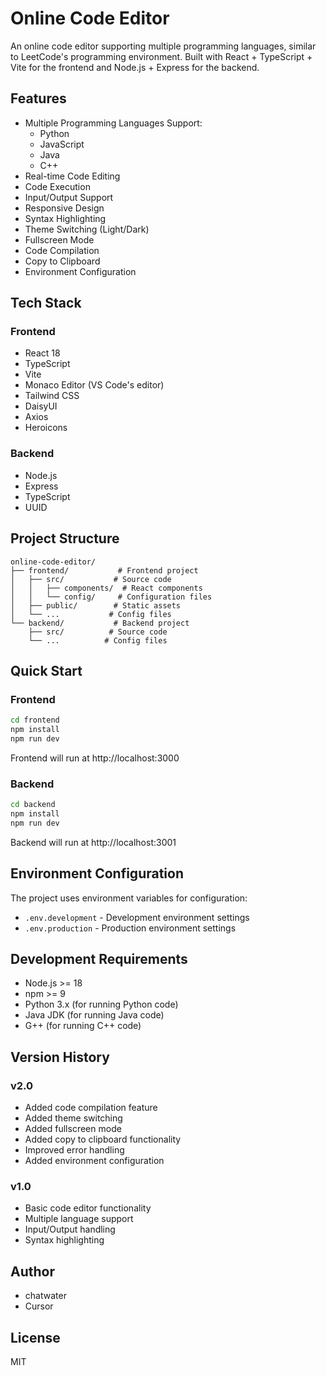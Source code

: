 # Online Code Editor

An online code editor supporting multiple programming languages, similar to LeetCode's programming environment. Built with React + TypeScript + Vite for the frontend and Node.js + Express for the backend.

## Features

- Multiple Programming Languages Support:
  - Python
  - JavaScript
  - Java
  - C++
- Real-time Code Editing
- Code Execution
- Input/Output Support
- Responsive Design
- Syntax Highlighting
- Theme Switching (Light/Dark)
- Fullscreen Mode
- Code Compilation
- Copy to Clipboard
- Environment Configuration

## Tech Stack

### Frontend
- React 18
- TypeScript
- Vite
- Monaco Editor (VS Code's editor)
- Tailwind CSS
- DaisyUI
- Axios
- Heroicons

### Backend
- Node.js
- Express
- TypeScript
- UUID

## Project Structure

```
online-code-editor/
├── frontend/           # Frontend project
│   ├── src/           # Source code
│   │   ├── components/  # React components
│   │   └── config/     # Configuration files
│   ├── public/        # Static assets
│   └── ...           # Config files
└── backend/           # Backend project
    ├── src/          # Source code
    └── ...          # Config files
```

## Quick Start

### Frontend

```bash
cd frontend
npm install
npm run dev
```

Frontend will run at http://localhost:3000

### Backend

```bash
cd backend
npm install
npm run dev
```

Backend will run at http://localhost:3001

## Environment Configuration

The project uses environment variables for configuration:

- `.env.development` - Development environment settings
- `.env.production` - Production environment settings

## Development Requirements

- Node.js >= 18
- npm >= 9
- Python 3.x (for running Python code)
- Java JDK (for running Java code)
- G++ (for running C++ code)

## Version History

### v2.0
- Added code compilation feature
- Added theme switching
- Added fullscreen mode
- Added copy to clipboard functionality
- Improved error handling
- Added environment configuration

### v1.0
- Basic code editor functionality
- Multiple language support
- Input/Output handling
- Syntax highlighting

## Author

- chatwater
- Cursor

## License

MIT 